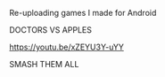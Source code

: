 Re-uploading games I made for Android

DOCTORS VS APPLES

https://youtu.be/xZEYU3Y-uYY


SMASH THEM ALL
